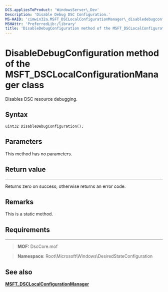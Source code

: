 ```yaml
---
DCS.appliesToProduct: 'WindowsServer\_Dev'
Description: 'Disable Debug DSC Configuration.'
MS-HAID: 'cimwin32a.MSFT_DSCLocalConfigurationManager\_disabledebugconfiguration'
MSHAttr: 'PreferredLib:/library'
title: 'DisableDebugConfiguration method of the MSFT_DSCLocalConfigurationManager class'
---
```


# DisableDebugConfiguration method of the MSFT_DSCLocalConfigurationManager class

Disables DSC resource debugging.

Syntax
------

```mof
uint32 DisableDebugConfiguration();
```

Parameters
----------

This method has no parameters.

## Return value
------------

Returns zero on success; otherwise returns an error code.

## Remarks

This is a static method.

## Requirements
------------
>**MOF:** DscCore.mof

>**Namespace**: Root\Microsoft\Windows\DesiredStateConfiguration


## See also


[**MSFT_DSCLocalConfigurationManager**](msft-dsclocalconfigurationmanager.md)

 

 



